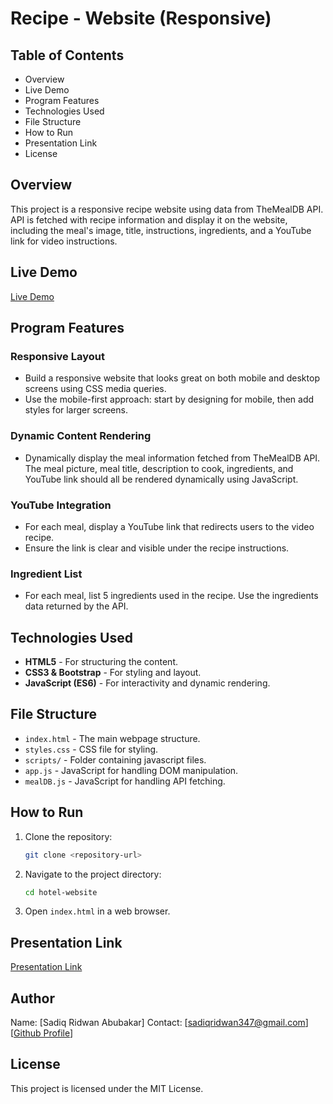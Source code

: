 # Recipe - Website (Responsive)

## Table of Contents
- Overview
- Live Demo
- Program Features
- Technologies Used
- File Structure
- How to Run
- Presentation Link
- License

## Overview
This project is a responsive recipe website using data from TheMealDB API. API is fetched with recipe information and display it on the website, including the meal's image, title, instructions, ingredients, and a YouTube link for video instructions.
## Live Demo
[Live Demo](https://recipe-website-b31h.onrender.com)

## Program Features

### Responsive Layout
- Build a responsive website that looks great on both mobile and desktop screens using CSS media queries.
- Use the mobile-first approach: start by designing for mobile, then add styles for larger screens.


### Dynamic Content Rendering
- Dynamically display the meal information fetched from TheMealDB API. The meal picture, meal title, description to cook, ingredients, and YouTube link should all be rendered dynamically using JavaScript.

### YouTube Integration
- For each meal, display a YouTube link that redirects users to the video recipe.
- Ensure the link is clear and visible under the recipe instructions.

### Ingredient List
- For each meal, list 5 ingredients used in the recipe. Use the ingredients data returned by the API.


## Technologies Used
- **HTML5** - For structuring the content.
- **CSS3 & Bootstrap** - For styling and layout.
- **JavaScript (ES6)** - For interactivity and dynamic rendering.

## File Structure
- `index.html` - The main webpage structure.
- `styles.css` - CSS file for styling.
- `scripts/` - Folder containing javascript files.
- `app.js` - JavaScript for handling DOM manipulation.
- `mealDB.js` - JavaScript for handling API fetching.

## How to Run
1. Clone the repository:
   ```sh
   git clone <repository-url>
   ```
2. Navigate to the project directory:
   ```sh
   cd hotel-website
   ```
3. Open `index.html` in a web browser.

## Presentation Link
[Presentation Link](https://www.loom.com/share/f6d51a7891f44d6889b6b1c14b257af6?sid=b4975c80-e179-4a7e-80c6-485264794528)

## Author
Name: [Sadiq Ridwan Abubakar]
Contact: [sadiqridwan347@gmail.com]
 [[Github Profile](https://github.com/ES-AR)]

## License
This project is licensed under the MIT License.